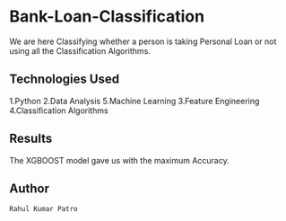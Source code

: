 # Bank-Loan-Classification

We are here Classifying whether a person is taking Personal Loan or not using all the Classification Algorithms.


## Technologies Used

1.Python
2.Data Analysis
5.Machine Learning
3.Feature Engineering
4.Classification Algorithms

## Results

The XGBOOST model gave us with the maximum Accuracy.


## Author
```
Rahul Kumar Patro
```
